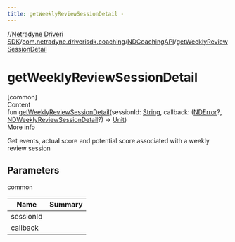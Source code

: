 ```yaml
---
title: getWeeklyReviewSessionDetail -
---
```

//[Netradyne Driveri SDK](../../index.md)/[com.netradyne.driverisdk.coaching](../index.md)/[NDCoachingAPI](index.md)/[getWeeklyReviewSessionDetail](get-weekly-review-session-detail.md)



# getWeeklyReviewSessionDetail  
[common]  
Content  
fun [getWeeklyReviewSessionDetail](get-weekly-review-session-detail.md)(sessionId: [String](https://kotlinlang.org/api/latest/jvm/stdlib/kotlin/-string/index.html), callback: ([NDError](../../com.netradyne.driverisdk/-n-d-error/index.md)?, [NDWeeklyReviewSessionDetail](../-n-d-weekly-review-session-detail/index.md)?) -> [Unit](https://kotlinlang.org/api/latest/jvm/stdlib/kotlin/-unit/index.html))  
More info  


Get events, actual score and potential score associated with a weekly review session



## Parameters  
  
common  
  
|  Name|  Summary| 
|---|---|
| <a name="com.netradyne.driverisdk.coaching/NDCoachingAPI/getWeeklyReviewSessionDetail/#kotlin.String#kotlin.Function2[com.netradyne.driverisdk.NDError?,com.netradyne.driverisdk.coaching.NDWeeklyReviewSessionDetail?,kotlin.Unit]/PointingToDeclaration/"></a>sessionId| <a name="com.netradyne.driverisdk.coaching/NDCoachingAPI/getWeeklyReviewSessionDetail/#kotlin.String#kotlin.Function2[com.netradyne.driverisdk.NDError?,com.netradyne.driverisdk.coaching.NDWeeklyReviewSessionDetail?,kotlin.Unit]/PointingToDeclaration/"></a>
| <a name="com.netradyne.driverisdk.coaching/NDCoachingAPI/getWeeklyReviewSessionDetail/#kotlin.String#kotlin.Function2[com.netradyne.driverisdk.NDError?,com.netradyne.driverisdk.coaching.NDWeeklyReviewSessionDetail?,kotlin.Unit]/PointingToDeclaration/"></a>callback| <a name="com.netradyne.driverisdk.coaching/NDCoachingAPI/getWeeklyReviewSessionDetail/#kotlin.String#kotlin.Function2[com.netradyne.driverisdk.NDError?,com.netradyne.driverisdk.coaching.NDWeeklyReviewSessionDetail?,kotlin.Unit]/PointingToDeclaration/"></a>
  
  



